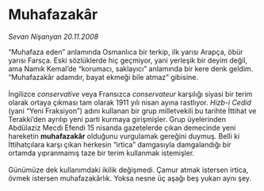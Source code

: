 # Muhafazakâr

*Sevan Nişanyan 20.11.2008*

<div class="taraf_structure_2col_1zq">
<div class="margen_n">



 <p>“Muhafaza eden” anlamında Osmanlıca bir terkip, ilk yarısı Arapça, öbür yarısı Farsça. Eski sözlüklerde hiç geçmiyor, yani yerleşik bir deyim değil, ama Namık Kemal’de “korumacı, saklayıcı” anlamında bir kere denk geldim. “Muhafazakâr adamdır, bayat ekmeği bile atmaz” gibisine. <br/><br/>İngilizce <i>conservative</i> veya Fransızca <i>conservateur</i> karşılığı siyasi bir terim olarak ortaya çıkması tam olarak 1911 yılı nisan ayına rastlıyor. <i>Hizb-i Cedid</i> (yani “Yeni Fraksiyon”) adını kullanan bir grup milletvekili bu tarihte İttihat ve Terakki’den ayrılıp yeni parti kurmaya girişmişler. Grup üyelerinden Abdülaziz Mecdi Efendi 15 nisanda gazetelerde çıkan demecinde yeni hareketin <b>muhafazakâr</b> olduğunu vurgulamak gereğini duymuş. Belli ki İttihatçılara karşı çıkan herkesin “irtica” damgasıyla damgalandığı bir ortamda yıpranmamış taze bir terim kullanmak istemişler. <br/><br/>Günümüze dek kullanımdaki ikilik değişmedi. Çamur atmak istersen irtica, övmek istersen muhafazakârlık. Yoksa nesne üç aşağı beş yukarı aynı şey.</p>
<br/>
<br/>
<br/>



<br/>


<div id="taraf_not">
</div>

</div>


</div>
